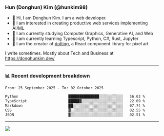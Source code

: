 ### Hun (Donghun) Kim (@hunkim98)

- 👋 Hi, I am Donghun Kim. I am a web developer. 
- 🤔 I am interested in creating productive web services implementing AI/ML
- 🔭 I am currently studying Computer Graphics, Generative AI, and Web 
- 🌱 I am currently learning Typescript, Python, C#, Rust, Jupyter
- 🎨 I am the creator of [dotting](https://github.com/hunkim98/dotting), a React component library for pixel art

I write sometimes. Mostly about Tech and Business at https://donghunkim.dev/

---
### 📊 Recent development breakdown
<!--START_SECTION:waka-->

```txt
From: 25 September 2025 - To: 02 October 2025

Python                       ██████████████░░░░░░░░░░░   56.03 %
TypeScript                   █████▓░░░░░░░░░░░░░░░░░░░   22.09 %
Markdown                     ██░░░░░░░░░░░░░░░░░░░░░░░   07.74 %
CSS                          ▓░░░░░░░░░░░░░░░░░░░░░░░░   02.55 %
JSON                         ▓░░░░░░░░░░░░░░░░░░░░░░░░   02.51 %
```

<!--END_SECTION:waka-->
---

<!-- <div align='center'> -->
  <img align="center" src="https://github-readme-stats.vercel.app/api?username=hunkim98&theme=dark&show_icons=true"/>
<!-- </div> -->
<!--
**hunkim98/hunkim98** is a ✨ _special_ ✨ repository because its `README.md` (this file) appears on your GitHub profile.

Here are some ideas to get you started:

- 🔭 I’m currently working on ...
- 🌱 I’m currently learning ...
- 👯 I’m looking to collaborate on ...
- 🤔 I’m looking for help with ...
- 💬 Ask me about ...
- 📫 How to reach me: ...
- 😄 Pronouns: ...
- ⚡ Fun fact: ...
-->
